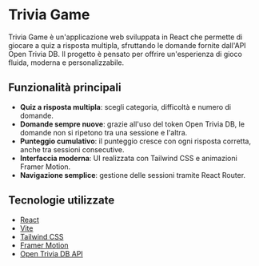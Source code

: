 
# Trivia Game

Trivia Game è un'applicazione web sviluppata in React che permette di giocare a quiz a risposta multipla, sfruttando le domande fornite dall'API Open Trivia DB. Il progetto è pensato per offrire un'esperienza di gioco fluida, moderna e personalizzabile.

## Funzionalità principali

- **Quiz a risposta multipla**: scegli categoria, difficoltà e numero di domande.
- **Domande sempre nuove**: grazie all'uso del token Open Trivia DB, le domande non si ripetono tra una sessione e l'altra.
- **Punteggio cumulativo**: il punteggio cresce con ogni risposta corretta, anche tra sessioni consecutive.
- **Interfaccia moderna**: UI realizzata con Tailwind CSS e animazioni Framer Motion.
- **Navigazione semplice**: gestione delle sessioni tramite React Router.

## Tecnologie utilizzate

- [React](https://react.dev/)
- [Vite](https://vitejs.dev/)
- [Tailwind CSS](https://tailwindcss.com/)
- [Framer Motion](https://www.framer.com/motion/)
- [Open Trivia DB API](https://opentdb.com/)



